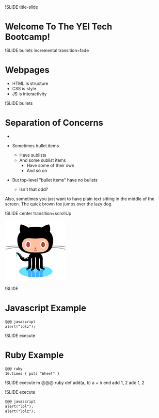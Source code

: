 !SLIDE title-slide
# Welcome To The YEI Tech Bootcamp!


!SLIDE bullets incremental transition=fade
# Webpages

* HTML is structure
* CSS is style
* JS is interactivity


!SLIDE bullets
# Separation of Concerns

*



* Sometimes bullet items
  * Have sublists
  * And some sublist items
    * Have some of their own
    * And so on
* But top-level "bullet items" have no bullets
  * isn't that odd?

Also, sometimes you just want to have plain text sitting in the middle
of the screen. The quick brown fox jumps over the lazy dog.


!SLIDE center transition=scrollUp

![octocat](octocat.png)


!SLIDE

# Javascript Example

	@@@ javascript
    alert("lolz");


!SLIDE execute
# Ruby Example
	@@@ ruby
    10.times { puts "Whee!" }


!SLIDE execute
	m
  @@@ ruby
    def add(a, b)
      a + b
    end
    add 1, 2
    add 1, 2


!SLIDE execute

	@@@ javascript
    alert("lol");
    alert("lolz");


